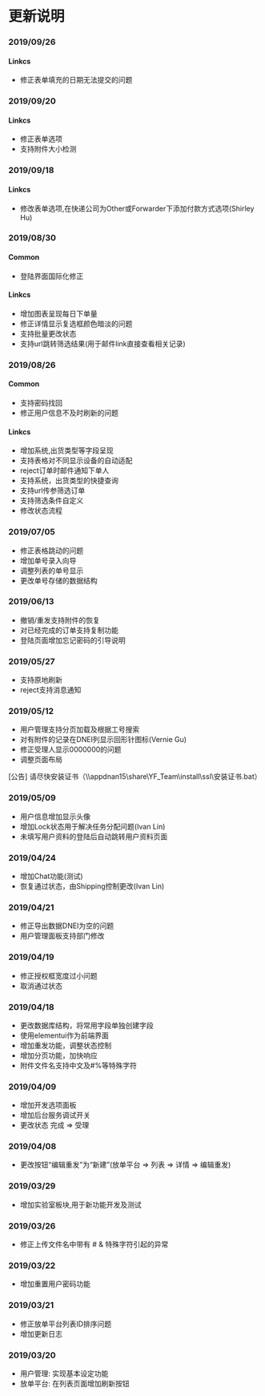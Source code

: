 # 更新说明
### 2019/09/26
#### Linkcs
* 修正表单填充的日期无法提交的问题

### 2019/09/20
#### Linkcs
* 修正表单选项
* 支持附件大小检测

### 2019/09/18
#### Linkcs
* 修改表单选项,在快递公司为Other或Forwarder下添加付款方式选项(Shirley Hu)

### 2019/08/30
#### Common
* 登陆界面国际化修正

#### Linkcs
* 增加图表呈现每日下单量
* 修正详情显示复选框颜色暗淡的问题
* 支持批量更改状态
* 支持url跳转筛选结果(用于邮件link直接查看相关记录)

### 2019/08/26

#### Common
* 支持密码找回
* 修正用户信息不及时刷新的问题

#### Linkcs
* 增加系统,出货类型等字段呈现
* 支持表格对不同显示设备的自动适配
* reject订单时邮件通知下单人
* 支持系统，出货类型的快捷查询
* 支持url传参筛选订单
* 支持筛选条件自定义
* 修改状态流程

### 2019/07/05
* 修正表格跳动的问题
* 增加单号录入向导
* 调整列表的单号显示
* 更改单号存储的数据结构

### 2019/06/13
* 撤销/重发支持附件的恢复
* 对已经完成的订单支持复制功能
* 登陆页面增加忘记密码的引导说明

### 2019/05/27
* 支持原地刷新
* reject支持消息通知

### 2019/05/12
* 用户管理支持分页加载及根据工号搜索
* 对有附件的记录在DNEI列显示回形针图标(Vernie Gu)
* 修正受理人显示0000000的问题
* 调整页面布局

[公告] 请尽快安装证书（\\\\appdnan15\share\YF_Team\install\ssl\安装证书.bat）

### 2019/05/09
* 用户信息增加显示头像
* 增加Lock状态用于解决任务分配问题(Ivan Lin)
* 未填写用户资料的登陆后自动跳转用户资料页面

### 2019/04/24
* 增加Chat功能(测试)
* 恢复通过状态，由Shipping控制更改(Ivan Lin)

### 2019/04/21
* 修正导出数据DNEI为空的问题
* 用户管理面板支持部门修改

### 2019/04/19
* 修正授权框宽度过小问题
* 取消通过状态

### 2019/04/18
* 更改数据库结构，将常用字段单独创建字段
* 使用elementui作为前端界面
* 增加重发功能，调整状态控制
* 增加分页功能，加快响应
* 附件文件名支持中文及#%等特殊字符

### 2019/04/09
* 增加开发选项面板
* 增加后台服务调试开关
* 更改状态 完成 => 受理

### 2019/04/08
* 更改按钮“编辑重发”为“新建”(放单平台 => 列表 => 详情 => 编辑重发)

### 2019/03/29
* 增加实验室板块,用于新功能开发及测试

### 2019/03/26
* 修正上传文件名中带有 # & 特殊字符引起的异常

### 2019/03/22
* 增加重置用户密码功能

### 2019/03/21
* 修正放单平台列表ID排序问题
* 增加更新日志

### 2019/03/20
* 用户管理: 实现基本设定功能
* 放单平台: 在列表页面增加刷新按钮